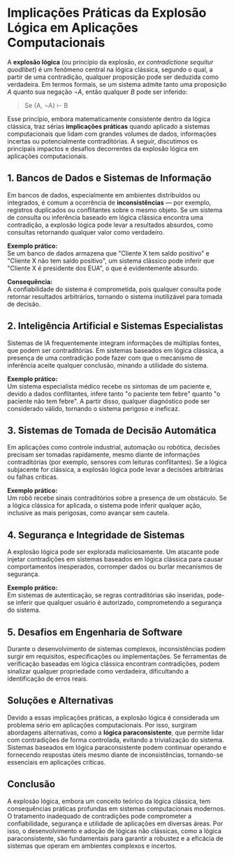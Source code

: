 
# Implicações Práticas da Explosão Lógica em Aplicações Computacionais

A **explosão lógica** (ou princípio da explosão, _ex contradictione sequitur quodlibet_) é um fenômeno central na lógica clássica, segundo o qual, a partir de uma contradição, qualquer proposição pode ser deduzida como verdadeira. Em termos formais, se um sistema admite tanto uma proposição _A_ quanto sua negação _¬A_, então qualquer _B_ pode ser inferido:

> Se {A, ¬A} ⊢ B

Esse princípio, embora matematicamente consistente dentro da lógica clássica, traz sérias **implicações práticas** quando aplicado a sistemas computacionais que lidam com grandes volumes de dados, informações incertas ou potencialmente contraditórias. A seguir, discutimos os principais impactos e desafios decorrentes da explosão lógica em aplicações computacionais.



## 1. **Bancos de Dados e Sistemas de Informação**

Em bancos de dados, especialmente em ambientes distribuídos ou integrados, é comum a ocorrência de **inconsistências** — por exemplo, registros duplicados ou conflitantes sobre o mesmo objeto. Se um sistema de consulta ou inferência baseado em lógica clássica encontra uma contradição, a explosão lógica pode levar a resultados absurdos, como consultas retornando qualquer valor como verdadeiro.

**Exemplo prático:**  
Se um banco de dados armazena que "Cliente X tem saldo positivo" e "Cliente X não tem saldo positivo", um sistema clássico pode inferir que "Cliente X é presidente dos EUA", o que é evidentemente absurdo.

**Consequência:**  
A confiabilidade do sistema é comprometida, pois qualquer consulta pode retornar resultados arbitrários, tornando o sistema inutilizável para tomada de decisão.



## 2. **Inteligência Artificial e Sistemas Especialistas**

Sistemas de IA frequentemente integram informações de múltiplas fontes, que podem ser contraditórias. Em sistemas baseados em lógica clássica, a presença de uma contradição pode fazer com que o mecanismo de inferência aceite qualquer conclusão, minando a utilidade do sistema.

**Exemplo prático:**  
Um sistema especialista médico recebe os sintomas de um paciente e, devido a dados conflitantes, infere tanto "o paciente tem febre" quanto "o paciente não tem febre". A partir disso, qualquer diagnóstico pode ser considerado válido, tornando o sistema perigoso e ineficaz.



## 3. **Sistemas de Tomada de Decisão Automática**

Em aplicações como controle industrial, automação ou robótica, decisões precisam ser tomadas rapidamente, mesmo diante de informações contraditórias (por exemplo, sensores com leituras conflitantes). Se a lógica subjacente for clássica, a explosão lógica pode levar a decisões arbitrárias ou falhas críticas.

**Exemplo prático:**  
Um robô recebe sinais contraditórios sobre a presença de um obstáculo. Se a lógica clássica for aplicada, o sistema pode inferir qualquer ação, inclusive as mais perigosas, como avançar sem cautela.



## 4. **Segurança e Integridade de Sistemas**

A explosão lógica pode ser explorada maliciosamente. Um atacante pode injetar contradições em sistemas baseados em lógica clássica para causar comportamentos inesperados, corromper dados ou burlar mecanismos de segurança.

**Exemplo prático:**  
Em sistemas de autenticação, se regras contraditórias são inseridas, pode-se inferir que qualquer usuário é autorizado, comprometendo a segurança do sistema.



## 5. **Desafios em Engenharia de Software**

Durante o desenvolvimento de sistemas complexos, inconsistências podem surgir em requisitos, especificações ou implementações. Se ferramentas de verificação baseadas em lógica clássica encontram contradições, podem sinalizar qualquer propriedade como verdadeira, dificultando a identificação de erros reais.



## **Soluções e Alternativas**

Devido a essas implicações práticas, a explosão lógica é considerada um problema sério em aplicações computacionais. Por isso, surgiram abordagens alternativas, como a **lógica paraconsistente**, que permite lidar com contradições de forma controlada, evitando a trivialização do sistema. Sistemas baseados em lógica paraconsistente podem continuar operando e fornecendo respostas úteis mesmo diante de inconsistências, tornando-se essenciais em aplicações críticas.



## **Conclusão**

A explosão lógica, embora um conceito teórico da lógica clássica, tem consequências práticas profundas em sistemas computacionais modernos. O tratamento inadequado de contradições pode comprometer a confiabilidade, segurança e utilidade de aplicações em diversas áreas. Por isso, o desenvolvimento e adoção de lógicas não clássicas, como a lógica paraconsistente, são fundamentais para garantir a robustez e a eficácia de sistemas que operam em ambientes complexos e incertos.

